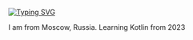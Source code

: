 [![Typing SVG](https://readme-typing-svg.herokuapp.com?font=Fira+Code&pause=1000&random=false&width=435&lines=Hi+there+👋+I'm+Aleksandr)](https://git.io/typing-svg)

I am from Moscow, Russia. Learning Kotlin from 2023

<!--
**whiteblack41/whiteblack41** is a ✨ _special_ ✨ repository because its `README.md` (this file) appears on your GitHub profile.

Here are some ideas to get you started:

- 🔭 I’m currently working on ...
- 🌱 I’m currently learning ...
- 👯 I’m looking to collaborate on ...
- 🤔 I’m looking for help with ...
- 💬 Ask me about ...
- 📫 How to reach me: ...
- 😄 Pronouns: ...
- ⚡ Fun fact: ...
-->
